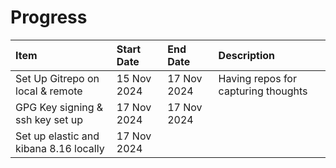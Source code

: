 # Progress

| Item | Start Date | End Date | Description |
|:-----|:-----------|:---------|:------------|
|Set Up Gitrepo on local & remote|15 Nov 2024|17 Nov 2024| Having repos for capturing thoughts|
|GPG Key signing & ssh key set up|17 Nov 2024|17 Nov 2024||
|Set up elastic and kibana 8.16 locally|17 Nov 2024|||
